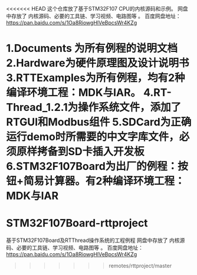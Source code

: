 <<<<<<< HEAD
这个仓库放了基于STM32F107 CPU的内核源码和示例。 网盘中存放了 内核源码、必要的工具链、学习视频、电路图等 。 百度网盘地址：
 https://pan.baidu.com/s/1Oa8RiowgHlVeBpcsWr4KZg

1.Documents 为所有例程的说明文档
2.Hardware为硬件原理图及设计说明书
3.RTTExamples为所有例程，均有2种编译环境工程：MDK与IAR。
4.RT-Thread_1.2.1为操作系统文件，添加了RTGUI和Modbus组件
5.SDCard为正确运行demo时所需要的中文字库文件，必须原样拷备到SD卡插入开发板
6.STM32F107Board为出厂的例程：按钮+简易计算器。有2种编译环境工程：MDK与IAR
=======
# STM32F107Board-rttproject
基于STM32F107Board及RTThread操作系统的工程例程
网盘中存放了 内核源码、必要的工具链、学习视频、电路图等 。 百度网盘地址：
https://pan.baidu.com/s/1Oa8RiowgHlVeBpcsWr4KZg
>>>>>>> remotes/rttproject/master
